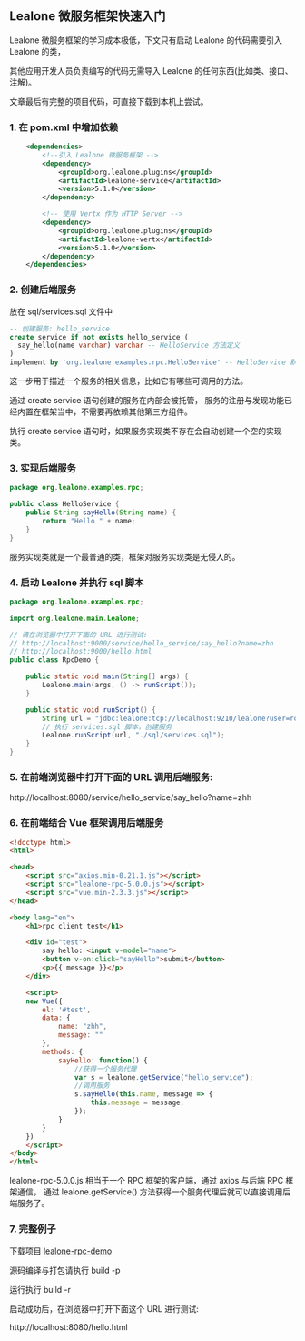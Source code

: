 ## Lealone 微服务框架快速入门

Lealone 微服务框架的学习成本极低，下文只有启动 Lealone 的代码需要引入 Lealone 的类，

其他应用开发人员负责编写的代码无需导入 Lealone 的任何东西(比如类、接口、注解)。

文章最后有完整的项目代码，可直接下载到本机上尝试。

### 1. 在 pom.xml 中增加依赖

```xml
    <dependencies>
        <!--引入 Lealone 微服务框架 -->
        <dependency>
            <groupId>org.lealone.plugins</groupId>
            <artifactId>lealone-service</artifactId>
            <version>5.1.0</version>
        </dependency>

        <!-- 使用 Vertx 作为 HTTP Server -->
        <dependency>
            <groupId>org.lealone.plugins</groupId>
            <artifactId>lealone-vertx</artifactId>
            <version>5.1.0</version>
        </dependency>
    </dependencies>
```


### 2. 创建后端服务

放在 sql/services.sql 文件中

```sql
-- 创建服务: hello_service
create service if not exists hello_service (
  say_hello(name varchar) varchar -- HelloService 方法定义
)
implement by 'org.lealone.examples.rpc.HelloService' -- HelloService 默认实现类
```

这一步用于描述一个服务的相关信息，比如它有哪些可调用的方法。

通过 create service 语句创建的服务在内部会被托管，
服务的注册与发现功能已经内置在框架当中，不需要再依赖其他第三方组件。

执行 create service 语句时，如果服务实现类不存在会自动创建一个空的实现类。


### 3. 实现后端服务

```java
package org.lealone.examples.rpc;

public class HelloService {
    public String sayHello(String name) {
        return "Hello " + name;
    }
}
```

服务实现类就是一个最普通的类，框架对服务实现类是无侵入的。


### 4. 启动 Lealone 并执行 sql 脚本

```java
package org.lealone.examples.rpc;

import org.lealone.main.Lealone;

// 请在浏览器中打开下面的 URL 进行测试:
// http://localhost:9000/service/hello_service/say_hello?name=zhh
// http://localhost:9000/hello.html
public class RpcDemo {

    public static void main(String[] args) {
        Lealone.main(args, () -> runScript());
    }

    public static void runScript() {
        String url = "jdbc:lealone:tcp://localhost:9210/lealone?user=root";
        // 执行 services.sql 脚本，创建服务
        Lealone.runScript(url, "./sql/services.sql");
    }
}
```


### 5. 在前端浏览器中打开下面的 URL 调用后端服务:

http://localhost:8080/service/hello_service/say_hello?name=zhh


### 6. 在前端结合 Vue 框架调用后端服务

```html
<!doctype html>
<html>

<head>
    <script src="axios.min-0.21.1.js"></script>
    <script src="lealone-rpc-5.0.0.js"></script>
    <script src="vue.min-2.3.3.js"></script>
</head>

<body lang="en">
    <h1>rpc client test</h1>

    <div id="test">
        say hello: <input v-model="name">
        <button v-on:click="sayHello">submit</button>
        <p>{{ message }}</p>
    </div>

    <script> 
    new Vue({
        el: '#test',
        data: {
            name: "zhh",
            message: ""
        },
        methods: {
            sayHello: function() {
                //获得一个服务代理
                var s = lealone.getService("hello_service");
                //调用服务
                s.sayHello(this.name, message => {
                    this.message = message;
                });
            }
        }
    })
    </script>
</body>
</html>
```

lealone-rpc-5.0.0.js 相当于一个 RPC 框架的客户端，通过 axios 与后端 RPC 框架通信，
通过 lealone.getService() 方法获得一个服务代理后就可以直接调用后端服务了。



### 7. 完整例子

下载项目 [lealone-rpc-demo](https://github.com/lealone/Lealone-Examples/tree/main/rpc-demo)

源码编译与打包请执行 build -p

运行执行 build -r

启动成功后，在浏览器中打开下面这个 URL 进行测试:

http://localhost:8080/hello.html

